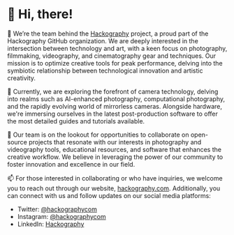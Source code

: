 # 👋 Hi, there!

👀 We’re the team behind the [Hackography](https://hackography.com/) project, a proud part of the Hackography GitHub organization. We are deeply interested in the intersection between technology and art, with a keen focus on photography, filmmaking, videography, and cinematography gear and techniques. Our mission is to optimize creative tools for peak performance, delving into the symbiotic relationship between technological innovation and artistic creativity.

🌱 Currently, we are exploring the forefront of camera technology, delving into realms such as AI-enhanced photography, computational photography, and the rapidly evolving world of mirrorless cameras. Alongside hardware, we're immersing ourselves in the latest post-production software to offer the most detailed guides and tutorials available.

💞️ Our team is on the lookout for opportunities to collaborate on open-source projects that resonate with our interests in photography and videography tools, educational resources, and software that enhances the creative workflow. We believe in leveraging the power of our community to foster innovation and excellence in our field.

📫 For those interested in collaborating or who have inquiries, we welcome you to reach out through our website, [hackography.com](https://hackography.com). Additionally, you can connect with us and follow updates on our social media platforms:
- Twitter: [@hackographycom](https://twitter.com/hackographycom)
- Instagram: [@hackographycom](https://instagram.com/hackographycom)
- LinkedIn: [Hackography](https://linkedin.com/company/hackography)
